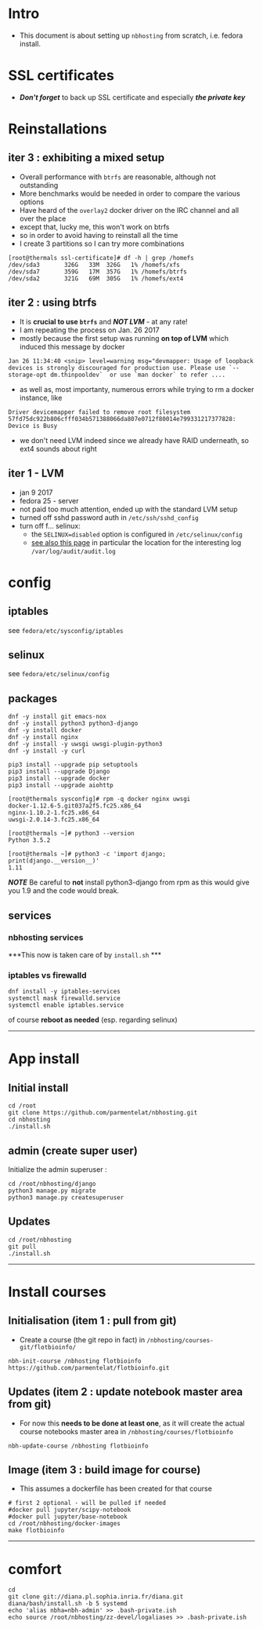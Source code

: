 # Intro

* This document is about setting up `nbhosting` from scratch, i.e. fedora install.

# SSL certificates

* ***Don't forget*** to back up SSL certificate and especially ***the private key***

# Reinstallations

## iter 3 : exhibiting a mixed setup

* Overall performance with `btrfs` are reasonable, although not outstanding
* More benchmarks would be needed in order to compare the various options
* Have heard of the `overlay2` docker driver on the IRC channel and all over the place
* except that, lucky me, this won't work on btrfs
* so in order to avoid having to reinstall all the time
* I create 3 partitions so I can try more combinations

```
[root@thermals ssl-certificate]# df -h | grep /homefs
/dev/sda3       326G   33M  326G   1% /homefs/xfs
/dev/sda7       359G   17M  357G   1% /homefs/btrfs
/dev/sda2       321G   69M  305G   1% /homefs/ext4
```

## iter 2 : using btrfs

* It is **crucial to use `btrfs`** and ***NOT LVM*** - at any rate!
* I am repeating the process on Jan. 26 2017
* mostly because the first setup was running **on top of LVM** which induced this message by docker

```
Jan 26 11:34:40 <snip> level=warning msg="devmapper: Usage of loopback devices is strongly discouraged for production use. Please use `--storage-opt dm.thinpooldev`  or use `man docker` to refer ....
```

* as well as, most importanty, numerous errors while trying to rm a docker instance, like 

```
Driver devicemapper failed to remove root filesystem 57fd75dc922b806cfff034b571388066da807e0712f80014e799331217377828: Device is Busy
```

* we don't need LVM indeed since we already have RAID underneath, so ext4 sounds about right

## iter 1 - LVM
* jan 9 2017
* fedora 25 - server
* not paid too much attention, ended up with the standard LVM setup
* turned off sshd password auth in `/etc/ssh/sshd_config`
* turn off f... selinux: 
  * the `SELINUX=disabled` option is configured in `/etc/selinux/config`
  * [see also this page](http://stackoverflow.com/questions/26334526/nginx-cant-access-a-uwsgi-unix-socket-on-centos-7) in particular the location for the interesting log `/var/log/audit/audit.log`


# config

## iptables

see `fedora/etc/sysconfig/iptables`

## selinux

see `fedora/etc/selinux/config`

## packages

```
dnf -y install git emacs-nox
dnf -y install python3 python3-django
dnf -y install docker
dnf -y install nginx
dnf -y install -y uwsgi uwsgi-plugin-python3
dnf -y install -y curl

pip3 install --upgrade pip setuptools
pip3 install --upgrade Django
pip3 install --upgrade docker
pip3 install --upgrade aiohttp
```

```
[root@thermals sysconfig]# rpm -q docker nginx uwsgi
docker-1.12.6-5.git037a2f5.fc25.x86_64
nginx-1.10.2-1.fc25.x86_64
uwsgi-2.0.14-3.fc25.x86_64

[root@thermals ~]# python3 --version
Python 3.5.2

[root@thermals ~]# python3 -c 'import django; print(django.__version__)'
1.11
```

***NOTE*** Be careful to **not** install python3-django from rpm as this would give you 1.9 and the code would break.

## services

### nbhosting services

***This now is taken care of by `install.sh` ***

### iptables vs firewalld

```
dnf install -y iptables-services
systemctl mask firewalld.service
systemctl enable iptables.service
```

of course **reboot as needed** (esp. regarding selinux)

****
# App install

## Initial install

```
cd /root
git clone https://github.com/parmentelat/nbhosting.git
cd nbhosting
./install.sh
```

## admin (create super user)

Initialize the admin superuser :

```
cd /root/nbhosting/django
python3 manage.py migrate
python3 manage.py createsuperuser
```


## Updates

```
cd /root/nbhosting
git pull
./install.sh
```

****

# Install courses

## Initialisation (item 1 : pull from git)

* Create a course (the git repo in fact) in `/nbhosting/courses-git/flotbioinfo/`

```
nbh-init-course /nbhosting flotbioinfo https://github.com/parmentelat/flotbioinfo.git
```

## Updates (item 2 : update notebook master area from git)

* For now this **needs to be done at least one**, as it will create the actual course notebooks master area in `/nbhosting/courses/flotbioinfo`

```
nbh-update-course /nbhosting flotbioinfo
```

## Image (item 3 : build image for course)

* This assumes a dockerfile has been created for that course

```
# first 2 optional - will be pulled if needed
#docker pull jupyter/scipy-notebook
#docker pull jupyter/base-notebook
cd /root/nbhosting/docker-images
make flotbioinfo
```

****

# comfort

```
cd
git clone git://diana.pl.sophia.inria.fr/diana.git
diana/bash/install.sh -b 5 systemd
echo 'alias nbha=nbh-admin' >> .bash-private.ish
echo source /root/nbhosting/zz-devel/logaliases >> .bash-private.ish
```
